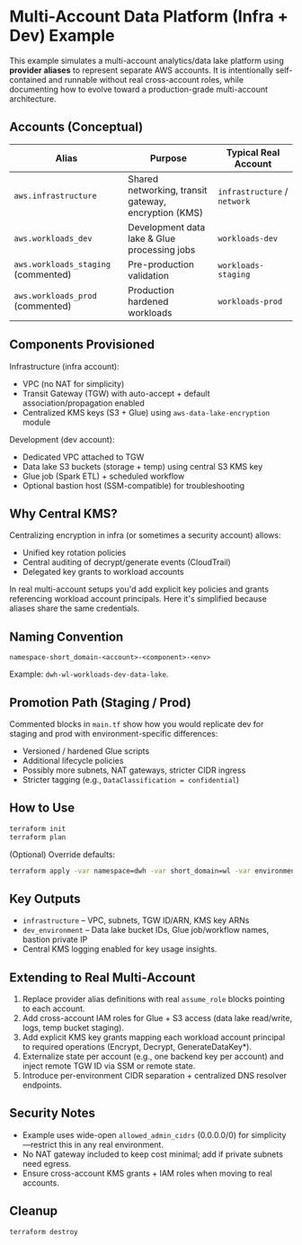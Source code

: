 # Multi-Account Data Platform (Infra + Dev) Example

This example simulates a multi-account analytics/data lake platform using **provider aliases** to represent separate AWS accounts. It is intentionally self-contained and runnable without real cross-account roles, while documenting how to evolve toward a production-grade multi-account architecture.

## Accounts (Conceptual)

| Alias | Purpose | Typical Real Account |
|-------|---------|----------------------|
| `aws.infrastructure` | Shared networking, transit gateway, encryption (KMS) | `infrastructure` / `network` |
| `aws.workloads_dev`  | Development data lake & Glue processing jobs | `workloads-dev` |
| `aws.workloads_staging` (commented) | Pre-production validation | `workloads-staging` |
| `aws.workloads_prod` (commented) | Production hardened workloads | `workloads-prod` |

## Components Provisioned

Infrastructure (infra account):

- VPC (no NAT for simplicity)
- Transit Gateway (TGW) with auto-accept + default association/propagation enabled
- Centralized KMS keys (S3 + Glue) using `aws-data-lake-encryption` module

Development (dev account):

- Dedicated VPC attached to TGW
- Data lake S3 buckets (storage + temp) using central S3 KMS key
- Glue job (Spark ETL) + scheduled workflow
- Optional bastion host (SSM-compatible) for troubleshooting

## Why Central KMS?

Centralizing encryption in infra (or sometimes a security account) allows:

- Unified key rotation policies
- Central auditing of decrypt/generate events (CloudTrail)
- Delegated key grants to workload accounts

In real multi-account setups you'd add explicit key policies and grants referencing workload account principals. Here it's simplified because aliases share the same credentials.

## Naming Convention

`namespace-short_domain-<account>-<component>-<env>`

Example: `dwh-wl-workloads-dev-data-lake`.

## Promotion Path (Staging / Prod)

Commented blocks in `main.tf` show how you would replicate dev for staging and prod with environment-specific differences:

- Versioned / hardened Glue scripts
- Additional lifecycle policies
- Possibly more subnets, NAT gateways, stricter CIDR ingress
- Stricter tagging (e.g., `DataClassification = confidential`)

## How to Use

```bash
terraform init
terraform plan
```

(Optional) Override defaults:

```bash
terraform apply -var namespace=dwh -var short_domain=wl -var environment=dev
```
 
## Key Outputs

- `infrastructure` – VPC, subnets, TGW ID/ARN, KMS key ARNs
- `dev_environment` – Data lake bucket IDs, Glue job/workflow names, bastion private IP
- Central KMS logging enabled for key usage insights.

## Extending to Real Multi-Account

1. Replace provider alias definitions with real `assume_role` blocks pointing to each account.
2. Add cross-account IAM roles for Glue + S3 access (data lake read/write, logs, temp bucket staging).
3. Add explicit KMS key grants mapping each workload account principal to required operations (Encrypt, Decrypt, GenerateDataKey*).
4. Externalize state per account (e.g., one backend key per account) and inject remote TGW ID via SSM or remote state.
5. Introduce per-environment CIDR separation + centralized DNS resolver endpoints.

## Security Notes

- Example uses wide-open `allowed_admin_cidrs` (0.0.0.0/0) for simplicity—restrict this in any real environment.
- No NAT gateway included to keep cost minimal; add if private subnets need egress.
- Ensure cross-account KMS grants + IAM roles when moving to real accounts.

## Cleanup

```bash
terraform destroy
```
